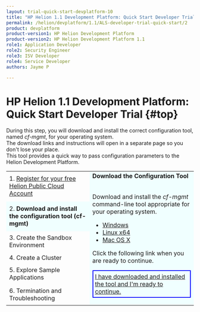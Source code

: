 ```yaml
---
layout: trial-quick-start-devplatform-10
title: "HP Helion 1.1 Development Platform: Quick Start Developer Trial Step 2 "
permalink: /helion/devplatform/1.1/ALS-developer-trial-quick-start/2
product: devplatform
product-version1: HP Helion Development Platform
product-version2: HP Helion Development Platform 1.1
role1: Application Developer
role2: Security Engineer
role3: ISV Developer 
role4: Service Developer
authors: Jayme P

---
```

<!--UNDER REVISION-->

<script>
function PageRefresh {
onLoad="window.refresh"
}
PageRefresh();
</script>

# HP Helion 1.1 Development Platform: Quick Start Developer Trial {#top}
During this step, you will download and install the correct configuration tool, named <i>cf-mgmt</i>, for your operating system. <br />The download links and instructions will open in a separate page so you don't lose your place.
<br /> This tool provides a quick way to pass configuration parameters to the Helion Development Platform.

<table>
<tr><td>
1. <a href="http://15.184.32.138/helion/devplatform/1.1/ALS-developer-trial-quick-start/">Register for your free Helion Public Cloud Account</a>

</td><td rowspan="6" style="background-color: #F0FFFF;"><b>Download the Configuration Tool</b>
<br />
<br />

Download and install the <i>cf-mgmt</i> command-line tool appropriate for your operating system.

<ul>
<li><a href="http://clients.als.hpcloud.com/cf-mgmt-1.1.0-windows-x86_64.zip">Windows</a></li>
<li><a href="http://clients.als.hpcloud.com/cf-mgmt-1.1.0-linux-x86_64.zip">Linux x64</a></li>
<li><a href="http://clients.als.hpcloud.com/cf-mgmt-1.1.0-osx-x86_64.zip">Mac OS X</a></li></ul>

Click the following link when you are ready to continue.
<p style="border: 2px solid blue; padding: 5px;"><u><a href="http://15.184.32.138/helion/devplatform/1.1/ALS-developer-trial-quick-start/3">I have downloaded and installed the tool and I'm ready to continue.</a></u></p>
</td></tr>
<tr><td style="background-color: #F0FFFF;">
2. <b>Download and install the configuration tool (cf-mgmt)</b>
</td></tr>
<tr><td>
3. Create the Sandbox Environment
</td>
<tr><td>
4. Create a Cluster
</td></tr>
<tr><td>
5. Explore Sample Applications
</td></tr>
<tr><td>
6. Termination and Troubleshooting
</td>
</tr></table>